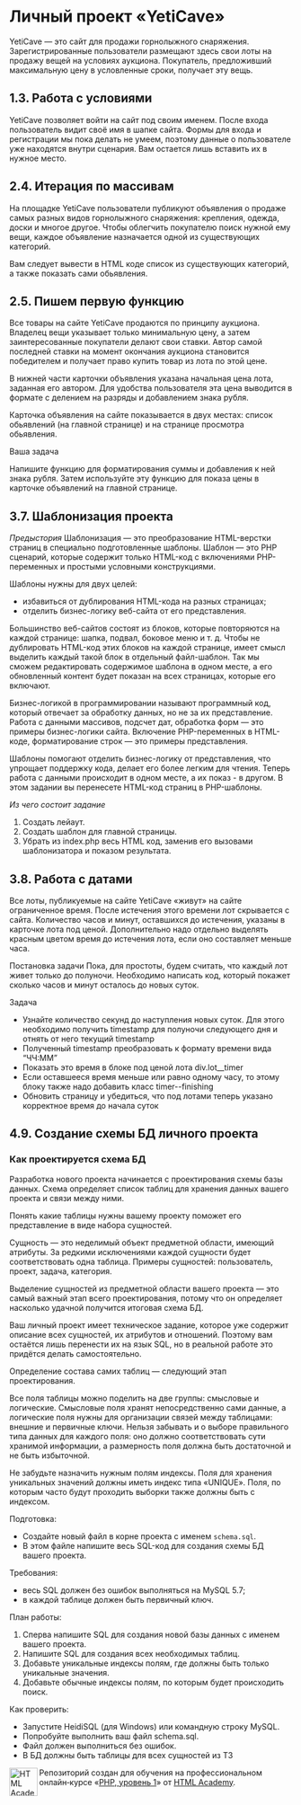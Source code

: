 # Личный проект «YetiCave»

YetiCave — это сайт для продажи горнолыжного снаряжения. Зарегистрированные пользователи размещают здесь свои лоты на продажу вещей на условиях аукциона. Покупатель, предложивший максимальную цену в условленные сроки, получает эту вещь.

## 1.3. Работа с условиями

YetiCave позволяет войти на сайт под своим именем. После входа пользователь видит своё имя в шапке сайта. Формы для входа и регистрации мы пока делать не умеем, поэтому данные о пользователе уже находятся внутри сценария. Вам остается лишь вставить их в нужное место.

## 2.4. Итерация по массивам

На площадке YetiCave пользователи публикуют объявления о продаже самых разных видов горнолыжного снаряжения: крепления, одежда, доски и многое другое. Чтобы облегчить покупателю поиск нужной ему вещи, каждое объявление назначается одной из существующих категорий.

Вам следует вывести в HTML коде список из существующих категорий, а также показать сами обьявления.

## 2.5. Пишем первую функцию

Все товары на сайте YetiCave продаются по принципу аукциона. Владелец вещи указывает только минимальную цену, а затем заинтересованные покупатели делают свои ставки. Автор самой последней ставки на момент окончания аукциона становится победителем и получает право купить товар из лота по этой цене.

В нижней части карточки объявления указана начальная цена лота, заданная его автором. Для удобства пользователя эта цена выводится в формате с делением на разряды и добавлением знака рубля.

Карточка объявления на сайте показывается в двух местах: список обьявлений (на главной странице) и на странице просмотра обьявления.

Ваша задача

Напишите функцию для форматирования суммы и добавления к ней знака рубля. Затем используйте эту функцию для показа цены в карточке объявлений на главной странице.

## 3.7. Шаблонизация проекта

*Предыстория*
Шаблонизация — это преобразование HTML-верстки страниц в специально подготовленные шаблоны.
Шаблон — это PHP сценарий, которые содержит только HTML-код с включениями PHP-переменных и простыми условными конструкциями.

Шаблоны нужны для двух целей:
- избавиться от дублирования HTML-кода на разных страницах;
- отделить бизнес-логику веб-сайта от его представления.

Большинство веб-сайтов состоят из блоков, которые повторяются на каждой странице: шапка, подвал, боковое меню и т. д. Чтобы не дублировать HTML-код этих блоков на каждой странице, имеет смысл выделить каждый такой блок в отдельный файл-шаблон. Так мы сможем редактировать содержимое шаблона в одном месте, а его обновленный контент будет показан на всех страницах, которые его включают.

Бизнес-логикой в программировании называют программный код, который отвечает за обработку данных, но не за их представление. Работа с данными массивов, подсчет дат, обработка форм — это примеры бизнес-логики сайта. Включение PHP-переменных в HTML-коде, форматирование строк — это примеры представления.

Шаблоны помогают отделить бизнес-логику от представления, что упрощает поддержку кода, делает его более легким для чтения. Теперь работа с данными происходит в одном месте, а их показ - в другом. В этом задании вы перенесете HTML-код страниц в PHP-шаблоны.

*Из чего состоит задание*
1. Создать лейаут.
2. Создать шаблон для главной страницы.
3. Убрать из index.php весь HTML код, заменив его вызовами шаблонизатора и показом результата.

## 3.8. Работа с датами

Все лоты, публикуемые на сайте YetiCave «живут» на сайте ограниченное время. После истечения этого времени лот скрывается с сайта. Количество часов и минут, оставшихся до истечения, указаны в карточке лота под ценой.
Дополнительно надо отдельно выделять красным цветом время до истечения лота, если оно составляет меньше часа.

Постановка задачи
Пока, для простоты, будем считать, что каждый лот живет только до полуночи.
Необходимо написать код, который покажет сколько часов и минут осталось до новых суток.

Задача
- Узнайте количество секунд до наступления новых суток. Для этого необходимо получить timestamp для полуночи следующего дня и отнять от него текущий timestamp
- Полученный timestamp преобразовать к формату времени вида “ЧЧ:ММ”
- Показать это время в блоке под ценой лота div.lot__timer
- Если оставшееся время меньше или равно одному часу, то этому блоку также надо добавить класс timer--finishing
- Обновить страницу и убедиться, что под лотами теперь указано корректное время до начала суток

## 4.9. Создание схемы БД личного проекта

### Как проектируется схема БД

Разработка нового проекта начинается с проектирования схемы базы данных. Схема определяет список таблиц для хранения данных вашего проекта и связи между ними.

Понять какие таблицы нужны вашему проекту поможет его представление в виде набора сущностей.

Сущность — это неделимый объект предметной области, имеющий атрибуты. За редкими исключениями каждой сущности будет соответствовать одна таблица. Примеры сущностей: пользователь, проект, задача, категория.

Выделение сущностей из предметной области вашего проекта — это самый важный этап всего проектирования, потому что он определяет насколько удачной получится итоговая схема БД.

Ваш личный проект имеет техническое задание, которое уже содержит описание всех сущностей, их атрибутов и отношений. Поэтому вам остаётся лишь перенести их на язык SQL, но в реальной работе это придётся делать самостоятельно.

Определение состава самих таблиц — следующий этап проектирования.

Все поля таблицы можно поделить на две группы: смысловые и логические. Смысловые поля хранят непосредственно сами данные, а логические поля нужны для организации связей между таблицами: внешние и первичные ключи. Нельзя забывать и о выборе правильного типа данных для каждого поля: оно должно соответствовать сути хранимой информации, а размерность поля должна быть достаточной и не быть избыточной.

Не забудьте назначить нужным полям индексы. Поля для хранения уникальных значений должны иметь индекс типа «UNIQUE». Поля, по которым часто будут проходить выборки также должны быть с индексом.

Подготовка:
- Создайте новый файл в корне проекта с именем `schema.sql`.
- В этом файле напишите весь SQL-код для создания схемы БД вашего проекта.

Требования:
- весь SQL должен без ошибок выполняться на MySQL 5.7;
- в каждой таблице должен быть первичный ключ.

План работы:
1. Сперва напишите SQL для создания новой базы данных с именем вашего проекта.
2. Напишите SQL для создания всех необходимых таблиц.
3. Добавьте уникальные индексы полям, где должны быть только уникальные значения.
4. Добавьте обычные индексы полям, по которым будет происходить поиск.

Как проверить:
- Запустите HeidiSQL (для Windows) или командную строку MySQL.
- Попробуйте выполнить ваш файл schema.sql.
- Файл должен выполниться без ошибок.
- В БД должны быть таблицы для всех сущностей из ТЗ

<a href="https://htmlacademy.ru/intensive/php"><img align="left" width="50" height="50" alt="HTML Academy" src="https://up.htmlacademy.ru/static/img/intensive/php/logo-for-github-2.png"></a>

Репозиторий создан для обучения на профессиональном онлайн‑курсе «[PHP, уровень 1](https://htmlacademy.ru/intensive/php)» от [HTML Academy](https://htmlacademy.ru).
